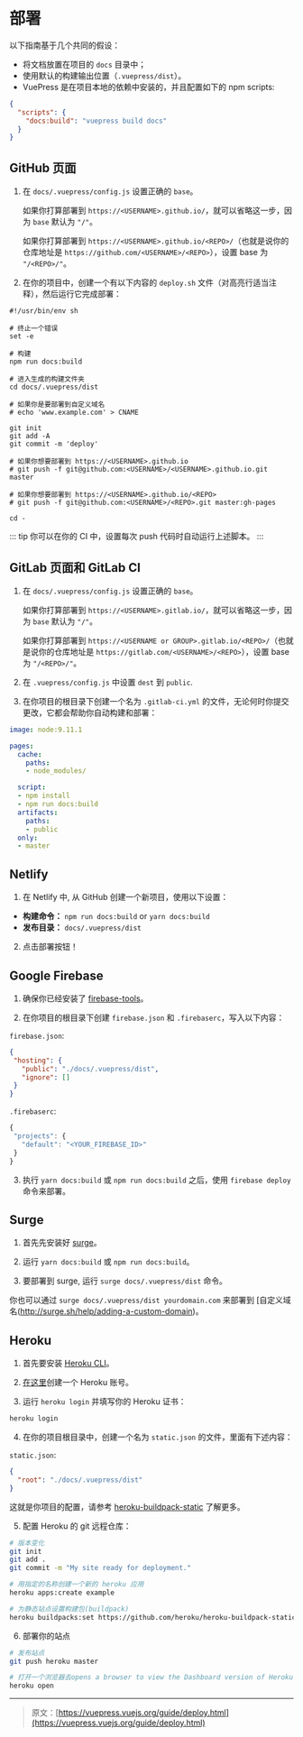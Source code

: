 # 部署

以下指南基于几个共同的假设：

- 将文档放置在项目的 `docs` 目录中；
- 使用默认的构建输出位置（`.vuepress/dist`）。
- VuePress 是在项目本地的依赖中安装的，并且配置如下的 npm scripts:

``` json
{
  "scripts": {
    "docs:build": "vuepress build docs"
  }
}
```

## GitHub 页面

1. 在 `docs/.vuepress/config.js` 设置正确的 `base`。

   如果你打算部署到 `https://<USERNAME>.github.io/`，就可以省略这一步，因为 `base` 默认为 `"/"`。

   如果你打算部署到 `https://<USERNAME>.github.io/<REPO>/`（也就是说你的仓库地址是 `https://github.com/<USERNAME>/<REPO>`），设置 base 为 `"/<REPO>/"`。

2. 在你的项目中，创建一个有以下内容的 `deploy.sh` 文件（对高亮行适当注释），然后运行它完成部署：

``` bash{13,20,23}
#!/usr/bin/env sh

# 终止一个错误
set -e

# 构建
npm run docs:build

# 进入生成的构建文件夹
cd docs/.vuepress/dist

# 如果你是要部署到自定义域名
# echo 'www.example.com' > CNAME

git init
git add -A
git commit -m 'deploy'

# 如果你想要部署到 https://<USERNAME>.github.io
# git push -f git@github.com:<USERNAME>/<USERNAME>.github.io.git master

# 如果你想要部署到 https://<USERNAME>.github.io/<REPO>
# git push -f git@github.com:<USERNAME>/<REPO>.git master:gh-pages

cd -
```

::: tip
你可以在你的 CI 中，设置每次 push 代码时自动运行上述脚本。
:::

## GitLab 页面和 GitLab CI

1. 在 `docs/.vuepress/config.js` 设置正确的 `base`。

   如果你打算部署到 `https://<USERNAME>.gitlab.io/`，就可以省略这一步，因为 `base` 默认为 `"/"`。

   如果你打算部署到 `https://<USERNAME or GROUP>.gitlab.io/<REPO>/`（也就是说你的仓库地址是 `https://gitlab.com/<USERNAME>/<REPO>`），设置 base 为 `"/<REPO>/"`。

2. 在 `.vuepress/config.js` 中设置 `dest` 到 `public`.

3. 在你项目的根目录下创建一个名为 `.gitlab-ci.yml` 的文件，无论何时你提交更改，它都会帮助你自动构建和部署：

``` yaml
image: node:9.11.1

pages:
  cache:
    paths:
    - node_modules/

  script:
  - npm install
  - npm run docs:build
  artifacts:
    paths:
    - public
  only:
  - master
```


## Netlify

1. 在 Netlify 中, 从 GitHub 创建一个新项目，使用以下设置：

  - **构建命令：** `npm run docs:build` or `yarn docs:build`
  - **发布目录：** `docs/.vuepress/dist`

2. 点击部署按钮！

## Google Firebase

1. 确保你已经安装了 [firebase-tools](https://www.npmjs.com/package/firebase-tools)。

2. 在你项目的根目录下创建 `firebase.json` 和 `.firebaserc`，写入以下内容：

`firebase.json`:
```json
{
 "hosting": {
   "public": "./docs/.vuepress/dist",
   "ignore": []
 }
}
```

`.firebaserc`:
```js
{
 "projects": {
   "default": "<YOUR_FIREBASE_ID>"
 }
}
```

3. 执行 `yarn docs:build` 或 `npm run docs:build` 之后，使用 `firebase deploy` 命令来部署。

## Surge

1. 首先先安装好 [surge](https://www.npmjs.com/package/surge)。

2. 运行 `yarn docs:build` 或 `npm run docs:build`。

3. 要部署到 surge, 运行 `surge docs/.vuepress/dist` 命令。

你也可以通过 `surge docs/.vuepress/dist yourdomain.com` 来部署到 [自定义域名(http://surge.sh/help/adding-a-custom-domain)。

## Heroku

1. 首先要安装 [Heroku CLI](https://devcenter.heroku.com/articles/heroku-cli)。

2. [在这里](https://signup.heroku.com)创建一个 Heroku 账号。

3. 运行 `heroku login` 并填写你的 Heroku 证书：

 ``` bash
 heroku login
 ```

4. 在你的项目根目录中，创建一个名为 `static.json` 的文件，里面有下述内容：

 `static.json`:
 ```json
 {
   "root": "./docs/.vuepress/dist"
 }
 ```

这就是你项目的配置，请参考 [heroku-buildpack-static](https://github.com/heroku/heroku-buildpack-static) 了解更多。

5. 配置 Heroku 的 git 远程仓库：

``` bash
# 版本变化
git init
git add .
git commit -m "My site ready for deployment."

# 用指定的名称创建一个新的 heroku 应用
heroku apps:create example

# 为静态站点设置构建包(buildpack)
heroku buildpacks:set https://github.com/heroku/heroku-buildpack-static.git
```

6. 部署你的站点

``` bash
# 发布站点
git push heroku master

# 打开一个浏览器去opens a browser to view the Dashboard version of Heroku CI
heroku open
```

***

> 原文：[https://vuepress.vuejs.org/guide/deploy.html](https://vuepress.vuejs.org/guide/deploy.html)
